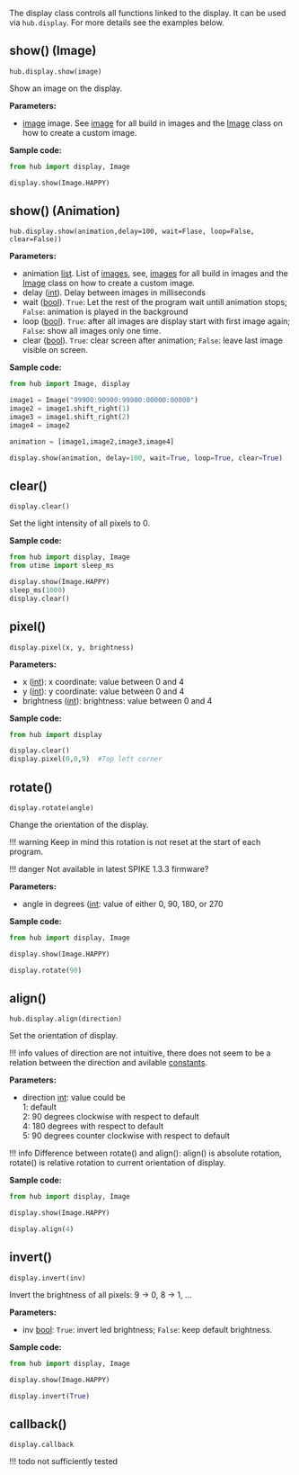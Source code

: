 
The display class controls all functions linked to the display. It can be used via `hub.display`. For more details see the examples below.

## show() (Image)

`hub.display.show(image)`

Show an image on the display.

__Parameters:__

*  [image](data_types.md#image) image. See [image](data_types.md#image) for all build in images and the [Image](image.md) class on how to create a custom image.

__Sample code:__

``` python
from hub import display, Image

display.show(Image.HAPPY)
```

## show() (Animation)

`hub.display.show(animation,delay=100, wait=Flase, loop=False, clear=False))`

__Parameters:__

*  animation [list](data_types.md#list). List of [images](data_types.md#image), see, [images](data_types.md#image) for all build in images and the [Image](image.md) class on how to create a custom image.
*  delay ([int](data_types.md#int)). Delay between images in milliseconds
*  wait ([bool](data_types.md#bool)). `True`: Let the rest of the program wait untill animation stops; `False`: animation is played in the background
*  loop ([bool](data_types.md#bool)). `True`: after all images are display start with first image again; `False`: show all images only one time. 
*  clear ([bool](data_types.md#bool)). `True`: clear screen after animation; `False`: leave last image visible on screen.

__Sample code:__

``` python
from hub import Image, display

image1 = Image("99900:90900:99900:00000:00000")
image2 = image1.shift_right(1)
image3 = image1.shift_right(2)
image4 = image2

animation = [image1,image2,image3,image4]

display.show(animation, delay=100, wait=True, loop=True, clear=True)
```

## clear()

`display.clear()`

Set the light intensity of all pixels to 0. 

__Sample code:__

``` python
from hub import display, Image
from utime import sleep_ms

display.show(Image.HAPPY)
sleep_ms(1000)
display.clear()
```

## pixel()

`display.pixel(x, y, brightness)`

__Parameters:__

*  x ([int](data_types.md#int)): x coordinate: value between 0 and 4
*  y ([int](data_types.md#int)): y coordinate: value between 0 and 4
*  brightness ([int](data_types.md#int)): brightness: value between 0 and 4

__Sample code:__

``` python
from hub import display

display.clear()
display.pixel(0,0,9)  #Top left corner
```

## rotate()

`display.rotate(angle)`

Change the orientation of the display. 

!!! warning
    Keep in mind this rotation is not reset at the start of each program. 



!!! danger
    Not available in latest SPIKE 1.3.3 firmware?

__Parameters:__

*  angle in degrees ([int](data_types.md#int): value of either 0, 90, 180, or 270

__Sample code:__

``` python
from hub import display, Image

display.show(Image.HAPPY)

display.rotate(90)
```

## align()

`hub.display.align(direction)`

Set the orientation of display.

!!! info
     values of direction are not intuitive, there does not seem to be a relation between the direction and avilable [constants](data_types.md#constants).  

__Parameters:__

*  direction [int](data_types.md#int): value could be  
   1: default  
   2: 90 degrees clockwise with respect to default  
   4: 180 degrees with respect to default  
   5: 90 degrees counter clockwise with respect to default

!!! info
    Difference between rotate() and align(): align() is absolute rotation, rotate() is relative rotation to current orientation of display. 

__Sample code:__

``` python
from hub import display, Image

display.show(Image.HAPPY)

display.align(4)
```

## invert()

`display.invert(inv)`

Invert the brightness of all pixels: 9 -> 0, 8 -> 1, ...

__Parameters:__

*  inv [bool](data_types.md#bool): `True`: invert led brightness; `False`: keep default brightness.

__Sample code:__

``` python
from hub import display, Image

display.show(Image.HAPPY)

display.invert(True)
```

## callback()

`display.callback`

!!! todo
    not sufficiently tested



